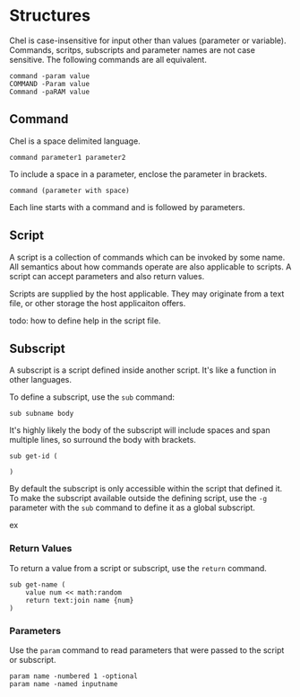 # Structures #

Chel is case-insensitive for input other than values (parameter or variable). Commands, scritps, subscripts and parameter names are not case sensitive. The following commands are all equivalent.

    command -param value
    COMMAND -Param value
    Command -paRAM value

## Command ##

Chel is a space delimited language.

    command parameter1 parameter2

To include a space in a parameter, enclose the parameter in brackets.

    command (parameter with space)

Each line starts with a command and is followed by parameters.

## Script ##

A script is a collection of commands which can be invoked by some name. All semantics about how commands operate are also applicable to scripts. A script can accept parameters and also return values.

Scripts are supplied by the host applicable. They may originate from a text file, or other storage the host applicaiton offers.

todo: how to define help in the script file.

## Subscript ##

A subscript is a script defined inside another script. It's like a function in other languages.

To define a subscript, use the `sub` command:

    sub subname body

It's highly likely the body of the subscript will include spaces and span multiple lines, so surround the body with brackets.

    sub get-id (

    )

By default the subscript is only accessible within the script that defined it. To make the subscript available outside the defining script, use the `-g` parameter with the `sub` command to define it as a global subscript.

ex

### Return Values ###

To return a value from a script or subscript, use the `return` command.

    sub get-name (
        value num << math:random
        return text:join name {num}
    )

### Parameters ###

Use the `param` command to read parameters that were passed to the script or subscript.

    param name -numbered 1 -optional
    param name -named inputname
